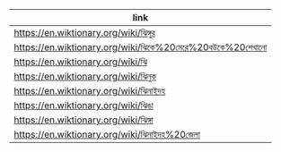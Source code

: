 |link|
|----|
|https://en.wiktionary.org/wiki/ঝিঙ্গুর|
|https://en.wiktionary.org/wiki/ঝিকে%20মেরে%20বউকে%20শেখানো|
|https://en.wiktionary.org/wiki/ঝি|
|https://en.wiktionary.org/wiki/ঝিনুক|
|https://en.wiktionary.org/wiki/ঝিনাইদহ|
|https://en.wiktionary.org/wiki/ঝিঙা|
|https://en.wiktionary.org/wiki/ঝিঙ্গা|
|https://en.wiktionary.org/wiki/ঝিনাইদহ%20জেলা|
